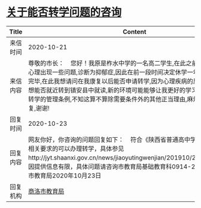 # <a href="http://www.shangluo.gov.cn/zmhd/ldxxxx.jsp?urltype=leadermail.LeaderMailContentUrl&wbtreeid=1112&leadermailid=6548">关于能否转学问题的咨询</a>
| Title |                                                                                             Content                                                                                             |
|:-----:|-------------------------------------------------------------------------------------------------------------------------------------------------------------------------------------------------|
| 来信时间  | 2020-10-21                                                                                                                                                                                      |
| 来信内容  | 尊敬的市长：    您好！我原是柞水中学的一名高二学生,在此之前由于一些原因,心理出现一些问题,诊断为抑郁症,因此在前一段时间决定休学一年,手续已经办理完毕,在此我想请问在我康复以后能否申请转学,因为心理疾病的反复率非常高,我想能否就近转到镇安县中就读,新的环境可能能够让我更好的学习和生活,我查看了转学的管理条例,不知这算不算除需要条件外的其他正当理由,麻烦您给予一个答复,谢谢! |
| 回复时间  | 2020-10-23                                                                                                                                                                                      |
| 回复内容  | 网友你好，你咨询的问题回复如下：    符合《陕西省普通高中学生学籍管理办法》相关要求的可以办理转学，具体参见http://jyt.shaanxi.gov.cn/news/jiaoyutingwenjian/201910/25/16275.html。因提供信息有限，具体问题请咨询市教育局基础教育科0914-2312942。商洛市教育局2020年10月23日             |
| 回复机构  | <a href="../../categories/agencies/商洛市教育局.md">商洛市教育局</a>                                                                                                                                        |